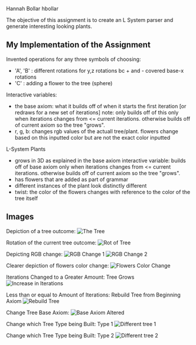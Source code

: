 
Hannah Bollar
hbollar

The objective of this assignment is to create an L System parser and generate interesting looking plants. 

## My Implementation of the Assignment

Invented operations for any three symbols of choosing:
-  'A', 'B' : different rotations for y,z rotations bc + and - covered base-x rotations
-  'C' : adding a flower to the tree (sphere)

Interactive variables:

-  the base axiom: what it builds off of when it starts the first iteration [or redraws for a new set of iterations]
   note: only builds off of this only when iterations changes from <= current iterations. otherwise builds off of current axiom so the tree "grows".
-  r, g, b: changes rgb values of the actuall tree/plant. flowers change based on this inputted color but are not the exact color inputted

L-System Plants

-  grows in 3D as explained in the base axiom interactive variable: 
   builds off of base axiom only when iterations changes from <= current iterations. otherwise builds off of current axiom so the tree "grows".
-  has flowers that are added as part of grammar
-  different instances of the plant look distinctly different
-  twist: the color of the flowers changes with reference to the color of the tree itself

## Images

Depiction of a tree outcome:
![The Tree](https://github.com/hanbollar/Project3-LSystems/blob/a01f96d554d9855dc85437d73221f360bcf4d999/photos/1_tree.png "The tree")

Rotation of the current tree outcome:
![Rot of Tree](https://github.com/hanbollar/Project3-LSystems/blob/a01f96d554d9855dc85437d73221f360bcf4d999/photos/2_tree_rot.png "Rot of Tree")

Depicting RGB change:
![RGB Change 1](https://github.com/hanbollar/Project3-LSystems/blob/a01f96d554d9855dc85437d73221f360bcf4d999/photos/3_color_rgb.png "RGB Change 1")
![RGB Change 2](https://github.com/hanbollar/Project3-LSystems/blob/a01f96d554d9855dc85437d73221f360bcf4d999/photos/4_color_rgb2.png "RGB Change 2")

Clearer depiction of flowers color change:
![Flowers Color Change](https://github.com/hanbollar/Project3-LSystems/blob/a01f96d554d9855dc85437d73221f360bcf4d999/photos/5_color_rgb2_ballschange2.png "TFlowers Color Change")

Iterations Changed to a Greater Amount: Tree Grows
![Increase in Iterations](https://github.com/hanbollar/Project3-LSystems/blob/a01f96d554d9855dc85437d73221f360bcf4d999/photos/6_treegrowsPosIterations.png "Increase in Iterations")

Less than or equal to Amount of Iterations: Rebuild Tree from Beginning Axiom
![Rebuild Tree](https://github.com/hanbollar/Project3-LSystems/blob/a01f96d554d9855dc85437d73221f360bcf4d999/photos/7_newtreeSameFewerIterations.png "Rebuild Tree")

Change Tree Base Axiom:
![Base Axiom Altered](https://github.com/hanbollar/Project3-LSystems/blob/a01f96d554d9855dc85437d73221f360bcf4d999/photos/8_changeBaseAxiom.png "Base Axiom Altered")

Change which Tree Type being Built: Type 1
![Different tree 1](https://github.com/hanbollar/Project3-LSystems/blob/a01f96d554d9855dc85437d73221f360bcf4d999/photos/9_changeWhichTreeUsing.png "Different Tree 1")

Change which Tree Type being Built: Type 2
![Different tree 2](https://github.com/hanbollar/Project3-LSystems/blob/a01f96d554d9855dc85437d73221f360bcf4d999/photos/10_changeWhichTreeUsing_2.png "Different tree 2")